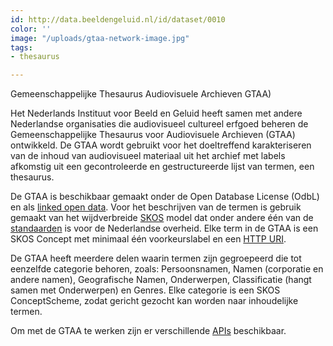 ```yaml
---
id: http://data.beeldengeluid.nl/id/dataset/0010
color: ''
image: "/uploads/gtaa-network-image.jpg"
tags:
- thesaurus

---
```

Gemeenschappelijke Thesaurus Audiovisuele Archieven GTAA)

Het Nederlands Instituut voor Beeld en Geluid heeft samen met andere Nederlandse organisaties die audiovisueel cultureel erfgoed beheren de Gemeenschappelijke Thesaurus voor Audiovisuele Archieven (GTAA) ontwikkeld. De GTAA wordt gebruikt voor het doeltreffend karakteriseren van de inhoud van audiovisueel materiaal uit het archief met labels afkomstig uit een gecontroleerde en gestructureerde lijst van termen, een thesaurus.

De GTAA is beschikbaar gemaakt onder de Open Database License (OdbL) en als [linked open data](https://www.den.nl/aan-de-slag/uitvoeren/hoe-maak-je-het-beschikbaar/linked-open-data). Voor het beschrijven van de termen is gebruik gemaakt van het wijdverbreide [SKOS](https://www.w3.org/2004/02/skos/) model dat onder andere één van de [standaarden](https://www.forumstandaardisatie.nl/open-standaarden/skos) is voor de Nederlandse overheid.
Elke term in de GTAA is een SKOS Concept met minimaal één voorkeurslabel en een  [HTTP URI](https://en.wikipedia.org/wiki/Uniform_Resource_Identifier). 

De GTAA heeft meerdere delen waarin termen zijn gegroepeerd die tot eenzelfde categorie behoren, zoals: Persoonsnamen, Namen (corporatie en andere namen), Geografische Namen, Onderwerpen, Classificatie (hangt samen met Onderwerpen) en Genres. Elke categorie is een SKOS ConceptScheme, zodat gericht gezocht kan worden naar inhoudelijke termen. 

Om met de GTAA te werken zijn er verschillende [APIs](apis/gtaa) beschikbaar.
